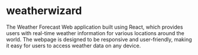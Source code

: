 # weatherwizard
 The Weather Forecast Web application built using React, which provides users with real-time weather information for various locations around the world. The webpage is designed to be responsive and user-friendly, making it easy for users to access weather data on any device.
